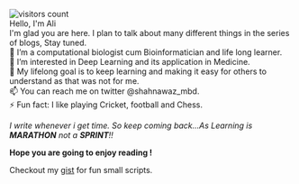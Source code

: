 ![visitors count](https://api.visitorbadge.io/api/VisitorHit?user=shahnawazkclf&repo=shahnawazkcl.github.io&countColor=%237B1E7A)  
Hello, I'm Ali  
I'm glad you are here. I plan to talk about many different things in the series of blogs, Stay tuned.  
    👋 I’m a computational biologist cum Bioinformatician and life long learner.  
    👀 I’m interested in Deep Learning and its application in Medicine.  
    🌱 My lifelong goal is to keep learning and making it easy for others to understand as that was not for me.  
    📫 You can reach me on twitter @shahnawaz_mbd.  
    ⚡️ Fun fact: I like playing Cricket, football and Chess.

_I write whenever i get time. So keep coming back...As Learning is **MARATHON** not a **SPRINT**!!_

__Hope you are going to enjoy reading !__

Checkout my [gist](https://gist.github.com/shahnawazkcl) for fun small scripts. 
